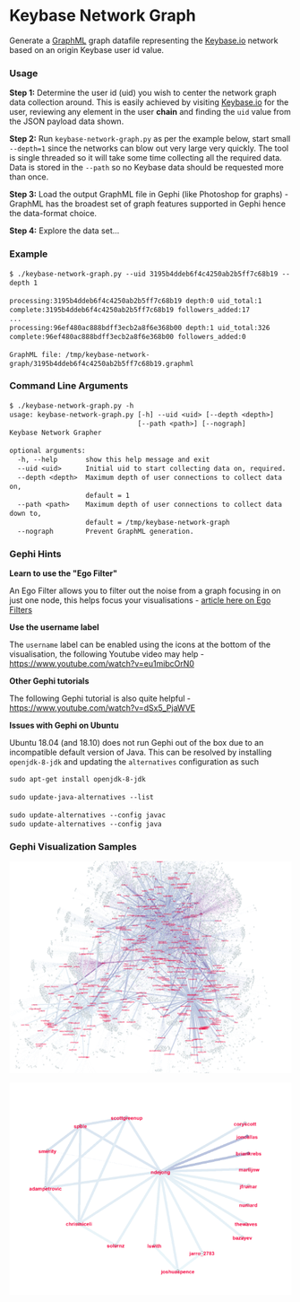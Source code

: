 # Keybase Network Graph

Generate a [GraphML](http://graphml.graphdrawing.org/) graph datafile representing the [Keybase.io](https://keybase.io) 
network based on an origin Keybase user id value.

### Usage
**Step 1:** Determine the user id (uid) you wish to center the network graph data collection around.  This is easily 
achieved by visiting [Keybase.io](https://keybase.io) for the user, reviewing any element in the user **chain** and 
finding the `uid` value from the JSON payload data shown.

**Step 2:** Run `keybase-network-graph.py` as per the example below, start small `--depth=1` since the networks can 
blow out very large very quickly.  The tool is single threaded so it will take some time collecting all the required
data.  Data is stored in the `--path` so no Keybase data should be requested more than once. 

**Step 3:** Load the output GraphML file in Gephi (like Photoshop for graphs) - GraphML has the broadest set of 
graph features supported in Gephi hence the data-format choice.

**Step 4:** Explore the data set...


### Example
```commandline
$ ./keybase-network-graph.py --uid 3195b4ddeb6f4c4250ab2b5ff7c68b19 --depth 1

processing:3195b4ddeb6f4c4250ab2b5ff7c68b19 depth:0 uid_total:1
complete:3195b4ddeb6f4c4250ab2b5ff7c68b19 followers_added:17
...
processing:96ef480ac888bdff3ecb2a8f6e368b00 depth:1 uid_total:326
complete:96ef480ac888bdff3ecb2a8f6e368b00 followers_added:0

GraphML file: /tmp/keybase-network-graph/3195b4ddeb6f4c4250ab2b5ff7c68b19.graphml
```  

### Command Line Arguments
```commandline
$ ./keybase-network-graph.py -h
usage: keybase-network-graph.py [-h] --uid <uid> [--depth <depth>]
                                [--path <path>] [--nograph]
Keybase Network Grapher

optional arguments:
  -h, --help       show this help message and exit
  --uid <uid>      Initial uid to start collecting data on, required.
  --depth <depth>  Maximum depth of user connections to collect data on,
                   default = 1
  --path <path>    Maximum depth of user connections to collect data down to,
                   default = /tmp/keybase-network-graph
  --nograph        Prevent GraphML generation.
```

### Gephi Hints
**Learn to use the "Ego Filter"**

An Ego Filter allows you to filter out the noise from a graph focusing in on just one node, this helps focus your 
visualisations - [article here on Ego Filters](https://markhneedham.com/blog/2012/04/30/gephi-centring-a-graph-around-an-individual-node/)

**Use the username label**

The `username` label can be enabled using the icons at the bottom of the visualisation, the following Youtube video may
help - https://www.youtube.com/watch?v=eu1mibcOrN0

**Other Gephi tutorials**

The following Gephi tutorial is also quite helpful - https://www.youtube.com/watch?v=dSx5_PjaWVE

**Issues with Gephi on Ubuntu**

Ubuntu 18.04 (and 18.10) does not run Gephi out of the box due to an incompatible default version of Java.  This can be
resolved by installing `openjdk-8-jdk` and updating the `alternatives` configuration as such
```commandline
sudo apt-get install openjdk-8-jdk

sudo update-java-alternatives --list

sudo update-alternatives --config javac
sudo update-alternatives --config java
```

### Gephi Visualization Samples
![screenshot_182742.png](assets/screenshot_182742.png)

![screenshot_183251.png](assets/screenshot_183251.png)
